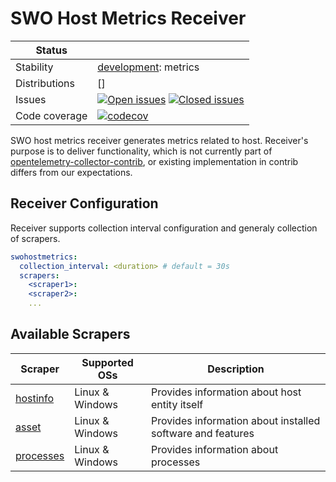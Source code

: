 # SWO Host Metrics Receiver
<!-- status autogenerated section -->
| Status        |           |
| ------------- |-----------|
| Stability     | [development]: metrics   |
| Distributions | [] |
| Issues        | [![Open issues](https://img.shields.io/github/issues-search/solarwinds/solarwinds-otel-collector-contrib?query=is%3Aissue%20is%3Aopen%20label%3Areceiver%2Fswohostmetrics%20&label=open&color=orange&logo=opentelemetry)](https://github.com/solarwinds/solarwinds-otel-collector-contrib/issues?q=is%3Aopen+is%3Aissue+label%3Areceiver%2Fswohostmetrics) [![Closed issues](https://img.shields.io/github/issues-search/solarwinds/solarwinds-otel-collector-contrib?query=is%3Aissue%20is%3Aclosed%20label%3Areceiver%2Fswohostmetrics%20&label=closed&color=blue&logo=opentelemetry)](https://github.com/solarwinds/solarwinds-otel-collector-contrib/issues?q=is%3Aclosed+is%3Aissue+label%3Areceiver%2Fswohostmetrics) |
| Code coverage | [![codecov](https://codecov.io/github/solarwinds/solarwinds-otel-collector-contrib/graph/main/badge.svg?component=receiver_swohostmetrics)](https://app.codecov.io/gh/solarwinds/solarwinds-otel-collector-contrib/tree/main/?components%5B0%5D=receiver_swohostmetrics&displayType=list) |

[development]: https://github.com/open-telemetry/opentelemetry-collector/blob/main/docs/component-stability.md#development
<!-- end autogenerated section -->

SWO host metrics receiver generates metrics related to host. Receiver's purpose is to deliver functionality, which is not currently part of [opentelemetry-collector-contrib], or existing
implementation in contrib differs from our expectations.

## Receiver Configuration

Receiver supports collection interval configuration and generaly collection of scrapers.

```yaml
swohostmetrics:
  collection_interval: <duration> # default = 30s
  scrapers:
    <scraper1>:
    <scraper2>:
    ...
```

## Available Scrapers

| Scraper     | Supported OSs                | Description                                                |
|-------------| ---------------------------- |------------------------------------------------------------|
| [hostinfo]  | Linux & Windows              | Provides information about host entity itself              |
| [asset]     | Linux & Windows              | Provides information about installed software and features |
| [processes] | Linux & Windows              | Provides information about processes                       |

[development]: https://github.com/open-telemetry/opentelemetry-collector#development
[opentelemetry-collector-contrib]: https://github.com/open-telemetry/opentelemetry-collector-contrib
[hostinfo]: ./internal/scraper/hostinfoscraper/documentation.md
[asset]: ./internal/scraper/assetscraper/documentation.md
[processes]: ./internal/scraper/processesscraper/documentation.md
